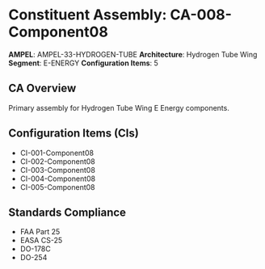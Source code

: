 # Constituent Assembly: CA-008-Component08

**AMPEL**: AMPEL-33-HYDROGEN-TUBE
**Architecture**: Hydrogen Tube Wing
**Segment**: E-ENERGY
**Configuration Items**: 5

## CA Overview
Primary assembly for Hydrogen Tube Wing E Energy components.

## Configuration Items (CIs)
- CI-001-Component08
- CI-002-Component08
- CI-003-Component08
- CI-004-Component08
- CI-005-Component08

## Standards Compliance
- FAA Part 25
- EASA CS-25
- DO-178C
- DO-254
